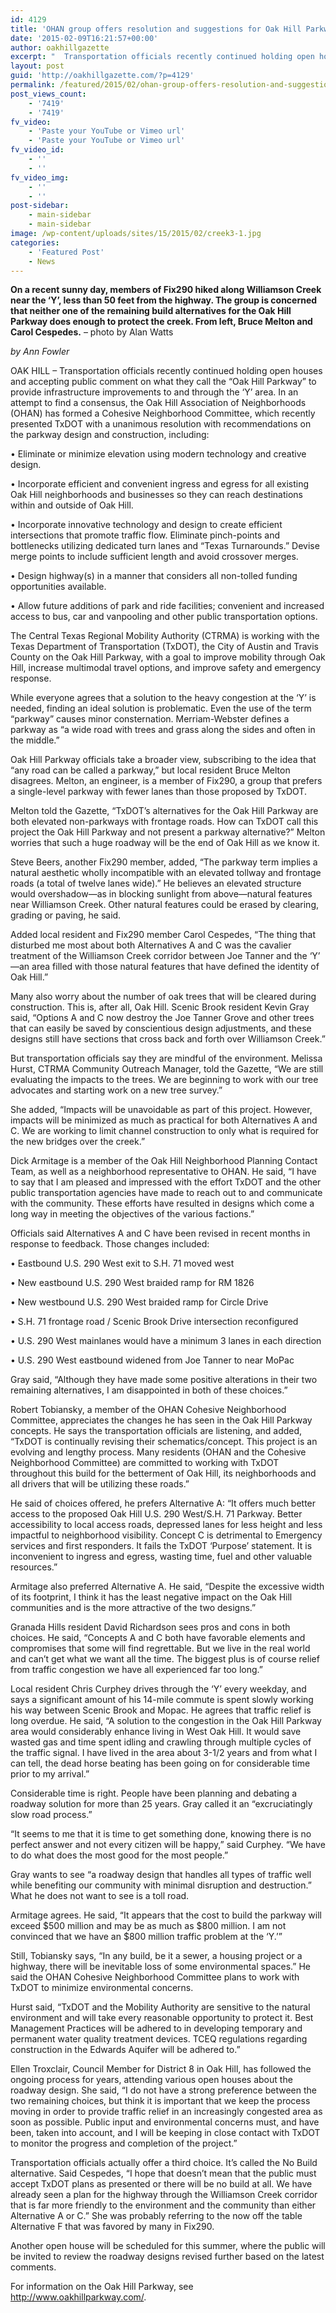 ```yaml
---
id: 4129
title: 'OHAN group offers resolution and suggestions for Oak Hill Parkway'
date: '2015-02-09T16:21:57+00:00'
author: oakhillgazette
excerpt: "  Transportation officials recently continued holding open houses and accepting public comment on what they call the “Oak Hill Parkway” to provide infrastructure improvements to and through the ‘Y’ area. In an attempt to find a consensus, the Oak Hill Association of Neighborhoods (OHAN) has formed a Cohesive Neighborhood Committee, which recently presented TxDOT with a unanimous resolution with recommendations on the parkway design and construction, including:\n\n• Eliminate or minimize elevation using modern technology and creative design.\n\n• Incorporate efficient and convenient ingress and egress for all existing Oak Hill neighborhoods and businesses so they can reach destinations within and outside of Oak Hill.\n\n• Incorporate innovative technology and design to create efficient intersections that promote traffic flow. Eliminate pinch-points and bottlenecks utilizing dedicated turn lanes and “Texas Turnarounds.” Devise merge points to include sufficient length and avoid crossover merges.\n\n• Design highway(s) in a manner that considers all non-tolled funding opportunities available.\n\n• Allow future additions of park and ride facilities; convenient and increased access to bus, car and vanpooling and other public transportation options.\n"
layout: post
guid: 'http://oakhillgazette.com/?p=4129'
permalink: /featured/2015/02/ohan-group-offers-resolution-and-suggestions-for-oak-hill-parkway/
post_views_count:
    - '7419'
    - '7419'
fv_video:
    - 'Paste your YouTube or Vimeo url'
    - 'Paste your YouTube or Vimeo url'
fv_video_id:
    - ''
    - ''
fv_video_img:
    - ''
    - ''
post-sidebar:
    - main-sidebar
    - main-sidebar
image: /wp-content/uploads/sites/15/2015/02/creek3-1.jpg
categories:
    - 'Featured Post'
    - News
---
```


**On a recent sunny day, members of Fix290 hiked along Williamson Creek near the ‘Y’, less than 50 feet from the highway. The group is concerned that neither one of the remaining build alternatives for the Oak Hill Parkway does enough to protect the creek. From left, Bruce Melton and Carol Cespedes.** – photo by Alan Watts

*by Ann Fowler*

OAK HILL – Transportation officials recently continued holding open houses and accepting public comment on what they call the “Oak Hill Parkway” to provide infrastructure improvements to and through the ‘Y’ area. In an attempt to find a consensus, the Oak Hill Association of Neighborhoods (OHAN) has formed a Cohesive Neighborhood Committee, which recently presented TxDOT with a unanimous resolution with recommendations on the parkway design and construction, including:

• Eliminate or minimize elevation using modern technology and creative design.

• Incorporate efficient and convenient ingress and egress for all existing Oak Hill neighborhoods and businesses so they can reach destinations within and outside of Oak Hill.

• Incorporate innovative technology and design to create efficient intersections that promote traffic flow. Eliminate pinch-points and bottlenecks utilizing dedicated turn lanes and “Texas Turnarounds.” Devise merge points to include sufficient length and avoid crossover merges.

• Design highway(s) in a manner that considers all non-tolled funding opportunities available.

• Allow future additions of park and ride facilities; convenient and increased access to bus, car and vanpooling and other public transportation options.

The Central Texas Regional Mobility Authority (CTRMA) is working with the Texas Department of Transportation (TxDOT), the City of Austin and Travis County on the Oak Hill Parkway, with a goal to improve mobility through Oak Hill, increase multimodal travel options, and improve safety and emergency response.

While everyone agrees that a solution to the heavy congestion at the ‘Y’ is needed, finding an ideal solution is problematic. Even the use of the term “parkway” causes minor consternation. Merriam-Webster defines a parkway as “a wide road with trees and grass along the sides and often in the middle.”

Oak Hill Parkway officials take a broader view, subscribing to the idea that “any road can be called a parkway,” but local resident Bruce Melton disagrees. Melton, an engineer, is a member of Fix290, a group that prefers a single-level parkway with fewer lanes than those proposed by TxDOT.

Melton told the Gazette, “TxDOT’s alternatives for the Oak Hill Parkway are both elevated non-parkways with frontage roads. How can TxDOT call this project the Oak Hill Parkway and not present a parkway alternative?” Melton worries that such a huge roadway will be the end of Oak Hill as we know it.

Steve Beers, another Fix290 member, added, “The parkway term implies a natural aesthetic wholly incompatible with an elevated tollway and frontage roads (a total of twelve lanes wide).” He believes an elevated structure would overshadow—as in blocking sunlight from above—natural features near Williamson Creek. Other natural features could be erased by clearing, grading or paving, he said.

Added local resident and Fix290 member Carol Cespedes, “The thing that disturbed me most about both Alternatives A and C was the cavalier treatment of the Williamson Creek corridor between Joe Tanner and the ‘Y’ —an area filled with those natural features that have defined the identity of Oak Hill.”

Many also worry about the number of oak trees that will be cleared during construction. This is, after all, Oak Hill. Scenic Brook resident Kevin Gray said, “Options A and C now destroy the Joe Tanner Grove and other trees that can easily be saved by conscientious design adjustments, and these designs still have sections that cross back and forth over Williamson Creek.”

But transportation officials say they are mindful of the environment. Melissa Hurst, CTRMA Community Outreach Manager, told the Gazette, “We are still evaluating the impacts to the trees. We are beginning to work with our tree advocates and starting work on a new tree survey.”

She added, “Impacts will be unavoidable as part of this project. However, impacts will be minimized as much as practical for both Alternatives A and C. We are working to limit channel construction to only what is required for the new bridges over the creek.”

Dick Armitage is a member of the Oak Hill Neighborhood Planning Contact Team, as well as a neighborhood representative to OHAN. He said, “I have to say that I am pleased and impressed with the effort TxDOT and the other public transportation agencies have made to reach out to and communicate with the community. These efforts have resulted in designs which come a long way in meeting the objectives of the various factions.”

Officials said Alternatives A and C have been revised in recent months in response to feedback. Those changes included:

• Eastbound U.S. 290 West exit to S.H. 71 moved west

• New eastbound U.S. 290 West braided ramp for RM 1826

• New westbound U.S. 290 West braided ramp for Circle Drive

• S.H. 71 frontage road / Scenic Brook Drive intersection reconfigured

• U.S. 290 West mainlanes would have a minimum 3 lanes in each direction

• U.S. 290 West eastbound widened from Joe Tanner to near MoPac

Gray said, “Although they have made some positive alterations in their two remaining alternatives, I am disappointed in both of these choices.”

Robert Tobiansky, a member of the OHAN Cohesive Neighborhood Committee, appreciates the changes he has seen in the Oak Hill Parkway concepts. He says the transportation officials are listening, and added, “TxDOT is continually revising their schematics/concept. This project is an evolving and lengthy process. Many residents (OHAN and the Cohesive Neighborhood Committee) are committed to working with TxDOT throughout this build for the betterment of Oak Hill, its neighborhoods and all drivers that will be utilizing these roads.”

He said of choices offered, he prefers Alternative A: “It offers much better access to the proposed Oak Hill U.S. 290 West/S.H. 71 Parkway. Better accessibility to local access roads, depressed lanes for less height and less impactful to neighborhood visibility. Concept C is detrimental to Emergency services and first responders. It fails the TxDOT ‘Purpose’ statement. It is inconvenient to ingress and egress, wasting time, fuel and other valuable resources.”

Armitage also preferred Alternative A. He said, “Despite the excessive width of its footprint, I think it has the least negative impact on the Oak Hill communities and is the more attractive of the two designs.”

Granada Hills resident David Richardson sees pros and cons in both choices. He said, “Concepts A and C both have favorable elements and compromises that some will find regrettable. But we live in the real world and can’t get what we want all the time. The biggest plus is of course relief from traffic congestion we have all experienced far too long.”

Local resident Chris Curphey drives through the ‘Y’ every weekday, and says a significant amount of his 14-mile commute is spent slowly working his way between Scenic Brook and Mopac. He agrees that traffic relief is long overdue. He said, “A solution to the congestion in the Oak Hill Parkway area would considerably enhance living in West Oak Hill. It would save wasted gas and time spent idling and crawling through multiple cycles of the traffic signal. I have lived in the area about 3-1/2 years and from what I can tell, the dead horse beating has been going on for considerable time prior to my arrival.”

Considerable time is right. People have been planning and debating a roadway solution for more than 25 years. Gray called it an “excruciatingly slow road process.”

“It seems to me that it is time to get something done, knowing there is no perfect answer and not every citizen will be happy,” said Curphey. “We have to do what does the most good for the most people.”

Gray wants to see “a roadway design that handles all types of traffic well while benefiting our community with minimal disruption and destruction.” What he does not want to see is a toll road.

Armitage agrees. He said, “It appears that the cost to build the parkway will exceed $500 million and may be as much as $800 million. I am not convinced that we have an $800 million traffic problem at the ‘Y.’”

Still, Tobiansky says, “In any build, be it a sewer, a housing project or a highway, there will be inevitable loss of some environmental spaces.” He said the OHAN Cohesive Neighborhood Committee plans to work with TxDOT to minimize environmental concerns.

Hurst said, “TxDOT and the Mobility Authority are sensitive to the natural environment and will take every reasonable opportunity to protect it. Best Management Practices will be adhered to in developing temporary and permanent water quality treatment devices. TCEQ regulations regarding construction in the Edwards Aquifer will be adhered to.”

Ellen Troxclair, Council Member for District 8 in Oak Hill, has followed the ongoing process for years, attending various open houses about the roadway design. She said, “I do not have a strong preference between the two remaining choices, but think it is important that we keep the process moving in order to provide traffic relief in an increasingly congested area as soon as possible. Public input and environmental concerns must, and have been, taken into account, and I will be keeping in close contact with TxDOT to monitor the progress and completion of the project.”

Transportation officials actually offer a third choice. It’s called the No Build alternative. Said Cespedes, “I hope that doesn’t mean that the public must accept TxDOT plans as presented or there will be no build at all. We have already seen a plan for the highway through the Williamson Creek corridor that is far more friendly to the environment and the community than either Alternative A or C.” She was probably referring to the now off the table Alternative F that was favored by many in Fix290.

Another open house will be scheduled for this summer, where the public will be invited to review the roadway designs revised further based on the latest comments.

For information on the Oak Hill Parkway, see http://www.oakhillparkway.com/.